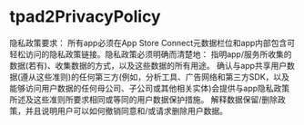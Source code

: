 # tpad2PrivacyPolicy

隐私政策要求：
所有app必须在App Store Connect元数据栏位和app内部包含可轻松访问的隐私政策链接。隐私政策必须明确而清楚地：
指明app/服务所收集的数据(若有)、收集数据的方式，以及这些数据的所有用途。
确认与app共享用户数据(遵从这些准则)的任何第三方(例如，分析工具、广告网络和第三方SDK，以及能够访问用户数据的任何母公司、子公司或其他相关实体)会提供与app隐私政策所述及这些准则所要求相同或等同的用户数据保护措施。
解释数据保留/删除政策，并且说明用户可以如何撤销同意和/或请求删除用户数据。
